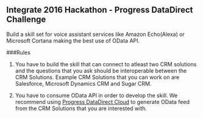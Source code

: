 ## Integrate 2016 Hackathon - Progress DataDirect Challenge

Build a skill set for voice assistant services like Amazon Echo(Alexa) or Microsoft Cortana making the best use of OData API.  

###Rules
1. You have to build the skill that can connect to atleast two CRM solutions and the questions that you ask should be interoperable between the CRM Solutions. Example CRM Solutions that you can work on are Salesforce, Microsoft Dynamics CRM and Sugar CRM.

2. You have to consume OData API in order to develop the skill. We recommend using <a href="https://www.progress.com/cloud-data-integration">Progress DataDirect Cloud</a> to generate OData feed from the CRM Solutions that you are interested with.


